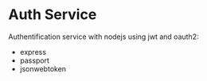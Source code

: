 # Auth Service
Authentification service with nodejs using jwt and oauth2:
- express
- passport
- jsonwebtoken
